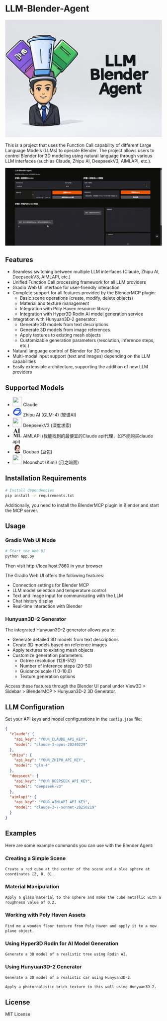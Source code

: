 # LLM-Blender-Agent

![Banner](asserts/banner1.jpg)

This is a project that uses the Function Call capability of different Large Language Models (LLMs) to operate Blender. The project allows users to control Blender for 3D modeling using natural language through various LLM interfaces (such as Claude, Zhipu AI, DeepseekV3, AIMLAPI, etc.).

![Gradio Web UI Demo](asserts/ui2.gif)

## Features

- Seamless switching between multiple LLM interfaces (Claude, Zhipu AI, DeepseekV3, AIMLAPI, etc.)
- Unified Function Call processing framework for all LLM providers
- Gradio Web UI interface for user-friendly interaction
- Complete support for all features provided by the BlenderMCP plugin:
  - Basic scene operations (create, modify, delete objects)
  - Material and texture management
  - Integration with Poly Haven resource library
  - Integration with Hyper3D Rodin AI model generation service
- Integration with Hunyuan3D-2 generator:
  - Generate 3D models from text descriptions
  - Generate 3D models from image references
  - Apply textures to existing mesh objects
  - Customizable generation parameters (resolution, inference steps, etc.)
- Natural language control of Blender for 3D modeling
- Multi-modal input support (text and images) depending on the LLM capabilities
- Easily extensible architecture, supporting the addition of new LLM providers

## Supported Models

- <img src="asserts/icons/claude.png" width="30" height="30"> Claude
- <img src="asserts/icons/zhipu.png" width="30" height="30"> Zhipu AI (GLM-4) (智谱AI)
- <img src="asserts/icons/deepseek.png" width="30" height="30"> DeepseekV3 (深度求索)
- <img src="asserts/icons/aimlapi.png" width="30" height="30"> AIMLAPI (我能找到的最便宜的Claude api代理，如不能购买claude api)
- <img src="asserts/icons/doubao.png" width="30" height="30"> Doubao (豆包)
- <img src="asserts/icons/moonshot.png" width="30" height="30"> Moonshot (Kimi) (月之暗面)

## Installation Requirements

```bash
# Install dependencies
pip install -r requirements.txt
```

Additionally, you need to install the BlenderMCP plugin in Blender and start the MCP server.

## Usage

### Gradio Web UI Mode

```bash
# Start the Web UI
python app.py
```

Then visit http://localhost:7860 in your browser

The Gradio Web UI offers the following features:
- Connection settings for Blender MCP
- LLM model selection and temperature control
- Text and image input for communicating with the LLM
- Chat history display
- Real-time interaction with Blender

### Hunyuan3D-2 Generator

The integrated Hunyuan3D-2 generator allows you to:
- Generate detailed 3D models from text descriptions
- Create 3D models based on reference images
- Apply textures to existing mesh objects
- Customize generation parameters:
  - Octree resolution (128-512)
  - Number of inference steps (20-50)
  - Guidance scale (1.0-10.0)
  - Texture generation options

Access these features through the Blender UI panel under View3D > Sidebar > BlenderMCP > Hunyuan3D-2 3D Generator.

## LLM Configuration

Set your API keys and model configurations in the `config.json` file:

```json
{
  "claude": {
    "api_key": "YOUR_CLAUDE_API_KEY",
    "model": "claude-3-opus-20240229"
  },
  "zhipu": {
    "api_key": "YOUR_ZHIPU_API_KEY",
    "model": "glm-4"
  },
  "deepseek": {
    "api_key": "YOUR_DEEPSEEK_API_KEY",
    "model": "deepseek-v3"
  },
  "aimlapi": {
    "api_key": "YOUR_AIMLAPI_API_KEY",
    "model": "claude-3-7-sonnet-20250219"
  }
}
```

## Examples

Here are some example commands you can use with the Blender Agent:

### Creating a Simple Scene

```
Create a red cube at the center of the scene and a blue sphere at coordinates [2, 0, 0].
```

### Material Manipulation

```
Apply a glass material to the sphere and make the cube metallic with a roughness value of 0.2.
```

### Working with Poly Haven Assets

```
Find me a wooden floor texture from Poly Haven and apply it to a new plane object.
```

### Using Hyper3D Rodin for AI Model Generation

```
Generate a 3D model of a realistic tree using Rodin AI.
```

### Using Hunyuan3D-2 Generator

```
Generate a 3D model of a realistic car using Hunyuan3D-2.
```

```
Apply a photorealistic brick texture to this wall using Hunyuan3D-2.
```

## License

MIT License 